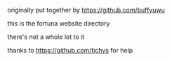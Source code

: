 originally put together by https://github.com/buffyuwu

this is the fortuna website directory

there's not a whole lot to it

thanks to https://github.com/tichys for help
